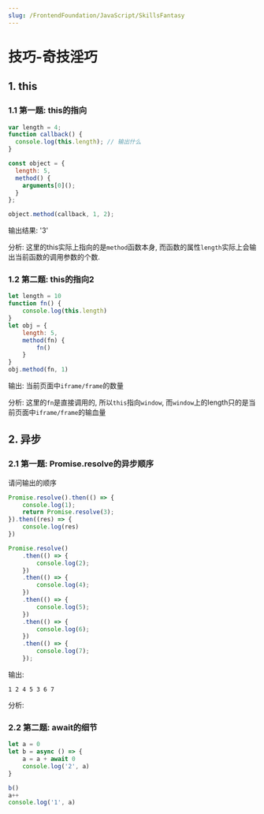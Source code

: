 ```yaml
---
slug: /FrontendFoundation/JavaScript/SkillsFantasy
---
```

# 技巧-奇技淫巧

## 1. this 

### 1.1 第一题: this的指向

```js
var length = 4;
function callback() {
  console.log(this.length); // 输出什么
}

const object = {
  length: 5,
  method() {
    arguments[0]();
  }
};

object.method(callback, 1, 2);
```

输出结果: '3'

分析: 这里的this实际上指向的是`method`函数本身, 而函数的属性`length`实际上会输出当前函数的调用参数的个数.


### 1.2 第二题: this的指向2

```js
let length = 10
function fn() {
    console.log(this.length)
}
let obj = {
    length: 5,
    method(fn) {
        fn()
    }
}
obj.method(fn, 1)
```

输出: 当前页面中`iframe/frame`的数量

分析: 这里的`fn`是直接调用的, 所以`this`指向`window`, 而`window`上的length只的是当前页面中`iframe/frame`的输血量


## 2. 异步

### 2.1 第一题: Promise.resolve的异步顺序

请问输出的顺序

```js
Promise.resolve().then(() => {
    console.log(1);
    return Promise.resolve(3);
}).then((res) => {
    console.log(res)
})

Promise.resolve()
    .then(() => {
        console.log(2);
    })
    .then(() => {
        console.log(4);
    })
    .then(() => {
        console.log(5);
    })
    .then(() => {
        console.log(6);
    })
    .then(() => {
        console.log(7);
    });
```

输出:

```
1 2 4 5 3 6 7
```

分析: 

### 2.2 第二题: await的细节

```js
let a = 0
let b = async () => {
    a = a + await 0
    console.log('2', a)
}

b()
a++
console.log('1', a)
```
